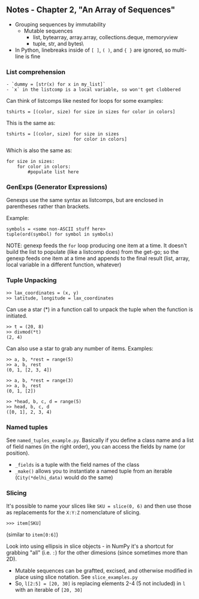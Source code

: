 ## Notes - Chapter 2, "An Array of Sequences"

- Grouping sequences by immutability 
    - Mutable sequences
        - list, bytearray, array.array, collections.deque, memoryview
        - tuple, str, and bytes\
- In Python, linebreaks inside of `[ ]`, `( )`, and `{ }` are ignored, so multi-line is fine

### List comprehension
    - `dummy = [str(x) for x in my_list]`
    - `x` in the listcomp is a local variable, so won't get clobbered

Can think of listcomps like nested for loops for some examples:
```
tshirts = [(color, size) for size in sizes for color in colors]
```

This is the same as:
```
tshirts = [(color, size) for size in sizes 
                         for color in colors]
```

Which is also the same as:
```
for size in sizes:
    for color in colors:
        #populate list here
```

### GenExps (Generator Expressions)
Genexps use the same syntax as listcomps, but are enclosed in parentheses rather than brackets.

Example:
```
symbols = <some non-ASCII stuff here>
tuple(ord(symbol) for symbol in symbols)
```

NOTE: genexp feeds the `for` loop producing one item at a time. It doesn't build the list to populate (like a listcomp does) from the get-go; so the genexp feeds one item at a time and appends to the final result (list, array, local variable in a different function, whatever)

### Tuple Unpacking
```
>> lax_coordinates = (x, y)
>> latitude, longitude = lax_coordinates 
``` 

Can use a star (*) in a function call to unpack the tuple when the function is initiated. 
```
>> t = (20, 8)
>> divmod(*t)
(2, 4)
```

Can also use a star to grab any number of items. Examples:
```
>> a, b, *rest = range(5)
>> a, b, rest
(0, 1, [2, 3, 4])

>> a, b, *rest = range(3)
>> a, b, rest
(0, 1, [2])

>> *head, b, c, d = range(5)
>> head, b, c, d
([0, 1], 2, 3, 4)
```

### Named tuples
See `named_tuples_example.py`. Basically if you define a class name and a list of field names (in the right order), you can access the fields by name (or position). 
- `_fields` is a tuple with the field names of the class
- `_make()` allows you to instantiate a named tuple from an iterable (`City(*delhi_data)` would do the same)

### Slicing
It's possible to name your slices like `SKU = slice(0, 6)` and then use those as replacements for the `X:Y:Z` nomenclature of slicing. 
```
>>> item[SKU] 
```
(similar to `item[0:6]`)

Look into using ellipsis in slice objects - in NumPy it's a shortcut for grabbing "all" (i.e. `:`) for the other dimesions (since sometimes more than 2D).

- Mutable sequences can be graftted, excised, and otherwise modified in place using slice notation. See `slice_examples.py`
- So, `l[2:5] = [20, 30]` is replacing elements 2-4 (5 not included) in `l` with an iterable of `[20, 30]`